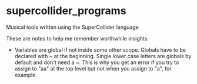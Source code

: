 supercollider_programs
======================

Musical tools written using the SuperCollider language

These are notes to help me remember worthwhile insights:
* Variables are global if not inside some other scope. Globals have to be declared with ~ at the beginning. Single lower case letters are globals by default and don't need a ~. This is why you get an error if you try to assign to "aa" at the top level but not when you assign to "a", for example.
